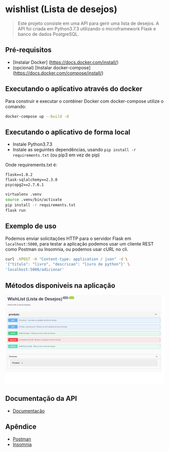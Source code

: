 # wishlist (Lista de desejos)
> Este projeto consiste em uma API para gerir uma lista de desejos. A API foi criada em Python3.7.3 utilizando o microframework Flask e banco de dados PostgreSQL. 

## Pré-requisitos

- [Instalar Docker] (https://docs.docker.com/install/)
- (opcional) [Instalar docker-compose] (https://docs.docker.com/compose/install/)

## Executando o aplicativo através do docker

Para construir e executar o contêiner Docker com docker-compose utilize o comando:

```bash
docker-compose up --build -d
```

## Executando o aplicativo de forma local

- Instale Python3.7.3
- Instale as seguintes dependências, usando `pip install -r requirements.txt` (ou pip3 em vez de pip)

Onde requirements.txt é:

```text
flask==1.0.2
flask-sqlalchemy==2.3.0
psycopg2==2.7.6.1
```

```bash
virtualenv .venv
source .venv/bin/activate
pip install -r requirements.txt
flask run
```

## Exemplo de uso

Podemos enviar solicitações HTTP para o servidor Flask em `localhost:5000`, para testar a aplicação podemos usar um cliente REST como Postman ou Insomnia, ou podemos usar cURL no cli.

```bash
curl -XPOST -H "Content-type: application / json" -d \
'{"titulo": "livro", "descricao": "livro de python"}' \
'localhost:5000/adicionar'
```

## Métodos disponiveis na aplicação

![](api.png)

## Documentação da API

- [Documentação](https://denis0791.github.io/)

## Apêndice

- [Postman](https://www.getpostman.com/)
- [Insomnia](https://insomnia.rest/)
